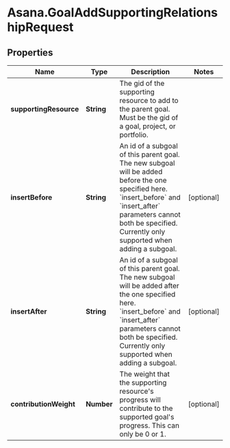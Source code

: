 # Asana.GoalAddSupportingRelationshipRequest

## Properties

Name | Type | Description | Notes
------------ | ------------- | ------------- | -------------
**supportingResource** | **String** | The gid of the supporting resource to add to the parent goal. Must be the gid of a goal, project, or portfolio. | 
**insertBefore** | **String** | An id of a subgoal of this parent goal. The new subgoal will be added before the one specified here. &#x60;insert_before&#x60; and &#x60;insert_after&#x60; parameters cannot both be specified. Currently only supported when adding a subgoal. | [optional] 
**insertAfter** | **String** | An id of a subgoal of this parent goal. The new subgoal will be added after the one specified here. &#x60;insert_before&#x60; and &#x60;insert_after&#x60; parameters cannot both be specified. Currently only supported when adding a subgoal. | [optional] 
**contributionWeight** | **Number** | The weight that the supporting resource&#39;s progress will contribute to the supported goal&#39;s progress. This can only be 0 or 1. | [optional] 


